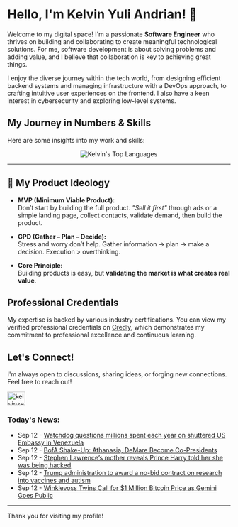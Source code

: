 # Hello, I'm Kelvin Yuli Andrian! 👋

Welcome to my digital space! I'm a passionate **Software Engineer** who thrives on building and collaborating to create meaningful technological solutions. For me, software development is about solving problems and adding value, and I believe that collaboration is key to achieving great things.

I enjoy the diverse journey within the tech world, from designing efficient backend systems and managing infrastructure with a DevOps approach, to crafting intuitive user experiences on the frontend. I also have a keen interest in cybersecurity and exploring low-level systems.

## My Journey in Numbers & Skills

Here are some insights into my work and skills:

<p align="center">
  <img src="https://github-readme-stats.vercel.app/api/top-langs/?username=kelvinzer0&layout=compact&theme=radical" alt="Kelvin's Top Languages" />
</p>

---

## 🚀 My Product Ideology

- **MVP (Minimum Viable Product):**  
  Don’t start by building the full product. *"Sell it first"* through ads or a simple landing page, collect contacts, validate demand, then build the product.

- **GPD (Gather – Plan – Decide):**  
  Stress and worry don’t help. Gather information → plan → make a decision. Execution > overthinking.

- **Core Principle:**  
  Building products is easy, but **validating the market is what creates real value**.

## Professional Credentials

My expertise is backed by various industry certifications. You can view my verified professional credentials on [Credly](https://www.credly.com/users/kelvin-yuli-andrian/badges), which demonstrates my commitment to professional excellence and continuous learning.

## Let's Connect!

I'm always open to discussions, sharing ideas, or forging new connections. Feel free to reach out!

<p align="left">
    <a href="https://linkedin.com/in/kelvinzero" target="blank"><img align="center" src="https://cdn.jsdelivr.net/npm/simple-icons@3.0.1/icons/linkedin.svg" alt="kelvinzero" height="30" width="40" /></a>
</p>

### Today's News:

<!-- feed start -->
- Sep 12 - [Watchdog questions millions spent each year on shuttered US Embassy in Venezuela](https://www.yahoo.com/news/articles/watchdog-questions-millions-spent-shuttered-215340257.html)
- Sep 12 - [BofA Shake-Up: Athanasia, DeMare Become Co-Presidents](https://finance.yahoo.com/video/bofa-shake-athanasia-demare-become-211936967.html)
- Sep 12 - [Stephen Lawrence’s mother reveals Prince Harry told her she was being hacked](https://www.yahoo.com/news/articles/stephen-lawrence-mother-reveals-prince-204814949.html)
- Sep 12 - [Trump administration to award a no-bid contract on research into vaccines and autism](https://www.yahoo.com/news/articles/us-government-award-no-bid-210715062.html)
- Sep 12 - [Winklevoss Twins Call for $1 Million Bitcoin Price as Gemini Goes Public](https://finance.yahoo.com/news/winklevoss-twins-call-1-million-185804274.html)
<!-- feed end -->

---

Thank you for visiting my profile!
